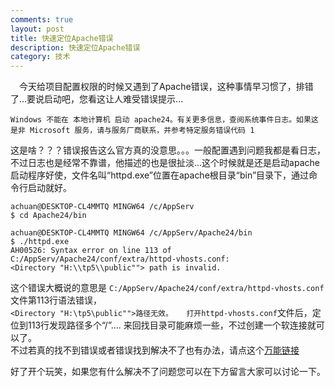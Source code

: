 ```yaml
---
comments: true
layout: post
title: 快速定位Apache错误
description: 快速定位Apache错误
category: 技术
---
```


&emsp;今天给项目配置权限的时候又遇到了Apache错误，这种事情早习惯了，排错了...要说启动吧，您看这让人难受错误提示...

    Windows 不能在 本地计算机 启动 apache24。有关更多信息，查阅系统事件日志。如果这是非 Microsoft 服务，请与服务厂商联系，并参考特定服务错误代码 1

这是啥？？？错误报告这么官方真的没意思。。。一般配置遇到问题我都是看日志，不过日志也是经常不靠谱，他描述的也是很扯淡...这个时候就是还是启动apache启动程序好使，文件名叫“httpd.exe”位置在apache根目录“bin”目录下，通过命令行启动就好。

    achuan@DESKTOP-CL4MMTQ MINGW64 /c/AppServ
    $ cd Apache24/bin

    achuan@DESKTOP-CL4MMTQ MINGW64 /c/AppServ/Apache24/bin
    $ ./httpd.exe
    AH00526: Syntax error on line 113 of C:/AppServ/Apache24/conf/extra/httpd-vhosts.conf:
    <Directory "H:\\tp5\\public""> path is invalid.

这个错误大概说的意思是 `C:/AppServ/Apache24/conf/extra/httpd-vhosts.conf` 文件第113行语法错误，  
`<Directory "H:\tp5\public"">路径无效。  
打开httpd-vhosts.conf`文件后，定位到113行发现路径多个“/”....
来回找目录可能麻烦一些，不过创建一个软连接就可以了。  
不过若真的找不到错误或者错误找到解决不了也有办法，请点这个[万能链接][1]

好了开个玩笑，如果您有什么解决不了问题您可以在下方留言大家可以讨论一下。


[1]: https://www.google.com?achuan.io
